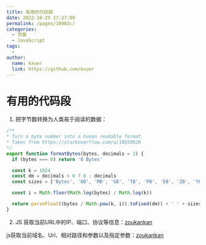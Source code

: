```yaml
---
title: 有用的代码段
date: 2022-10-25 17:27:09
permalink: /pages/10902c/
categories:
  - 页面
  - JavaScript
tags:
  - 
author: 
  name: kxuer
  link: https://github.com/kxuer
---
```


# 有用的代码段

1. 把字节数转换为人类易于阅读的数据：
```js
/**
* Turn a byte number into a human readable format.
* Taken from https://stackoverflow.com/a/18650828
*/
export function formatBytes(bytes, decimals = 2) {
  if (bytes === 0) return '0 Bytes'

  const k = 1024
  const dm = decimals < 0 ? 0 : decimals
  const sizes = ['Bytes', 'KB', 'MB', 'GB', 'TB', 'PB', 'EB', 'ZB', 'YB']

  const i = Math.floor(Math.log(bytes) / Math.log(k))

  return parseFloat((bytes / Math.pow(k, i)).toFixed(dm)) + ' ' + sizes[i]
}
```

2. JS 获取当前URL中的IP、端口、协议等信息：[zoukankan](http://t.zoukankan.com/little-baby-p-14115778.html)   

js获取当前域名、Url、相对路径和参数以及指定参数：[zoukankan](http://t.zoukankan.com/janfu-p-9880065.html)